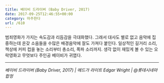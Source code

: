 ```yaml
---
title: 베이비 드라이버 (Baby Driver, 2017)
date: 2017-09-25T12:46:55+00:00
category: 마주한다
url: /610
---
```


범죄영화가 가지는 속도감과 리듬감을 극대화했다. 그래서 대사도 별로 없고 음악에 집중하는데 온갖 소음들을 수많은 배경음악에 잘도 가져다 붙인다. 일상적인 길거리 소리, 책상에 커피 컵을 놓는 소리부터 총소리, 폭파 소리까지. 생각 없이 재밌게 볼 수 있는 오락영화고 무엇보다 주인공 베이비가 귀엽다.

---

_베이비 드라이버 (Baby Driver, 2017) | 에드가 라이트 Edgar Wright | @롯데시네마합정_
